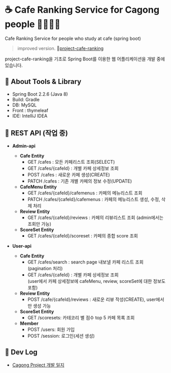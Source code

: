 # ☕ Cafe Ranking Service for Cagong people 👨‍💻👩‍💻

Cafe Ranking Service for people who study at cafe (spring boot)

> improved version. 🔗[project-cafe-ranking](https://github.com/hanbinleejoy/project-cafe-ranking)

project-cafe-ranking을 기초로 Spring Boot를 이용한 웹 어플리케이션을 개발 중에 있습니다.

## 🔖 About Tools & Library

- Spring Boot 2.2.6 (Java 8)
- Build: Gradle
- DB: MySQL
- Front : thymeleaf
- IDE: IntelliJ IDEA

## 🔖 REST API (작업 중)

- **Admin-api**  
  - **Cafe Entity**
    - GET /cafes : 모든 카페리스트 조회(SELECT)
    - GET /cafes/{cafeId} : 개별 카페 상세정보 조회
    - POST /cafes : 새로운 카페 생성(CREATE)
    - PATCH /cafes : 기존 개별 카페의 정보 수정(UPDATE)
  - **CafeMenu Entity**
    - GET /cafes/{cafeId}/cafemenus : 카페의 메뉴리스트 조회
    - PATCH /cafes/{cafeId}/cafemenus : 카페의 메뉴리스트 생성, 수정, 삭제 처리
  - **Review Entity**
    - GET /cafes/{cafeId}/reviews : 카페의 리뷰리스트 조회 (admin에서는 조회만 가능)
  - **ScoreSet Entity**
    - GET /cafes/{cafeId}/scoreset : 카페의 종합 score 조회
  
- **User-api**
  - **Cafe Entity**
    - GET /cafes/search : search page 내보낼 카페 리스트 조회(pagination 처리)
    - GET /cafes/{cafeId} : 개별 카페 상세정보 조회  
      (user에서 카페 상세정보에 cafeMenu, review, scoreSet에 대한 정보도 포함)
  - **Review Entity**
    - POST /cafe/{cafeId}/reviews : 새로운 리뷰 작성(CREATE), user에서만 생성 가능
  - **ScoreSet Entity**
    - GET /scoresets: 카테코리 별 점수 top 5 카페 목록 조회
  - **Member**
    - POST /users: 회원 가입
    - POST /session: 로그인(세션 생성)
    
## 🔖 Dev Log
- [Cagong Project 개발 일지](https://github.com/hanbinleejoy/daily-dev-log/tree/master/project/cagong-ranking-project)
